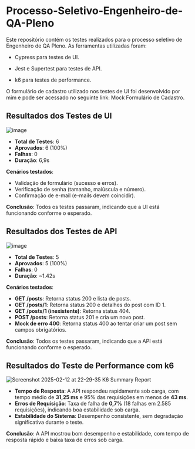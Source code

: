 # Processo-Seletivo-Engenheiro-de-QA-Pleno

Este repositório contém os testes realizados para o processo seletivo de Engenheiro de QA Pleno.  As ferramentas utilizadas foram:

- Cypress para testes de UI.

- Jest e Supertest para testes de API.

- k6 para testes de performance.

O formulário de cadastro utilizado nos testes de UI foi desenvolvido por mim e pode ser acessado no seguinte link: Mock Formulário de Cadastro.


## Resultados dos Testes de UI
![image](https://github.com/user-attachments/assets/be03db35-8ec1-4a48-9d9c-d933348e9bcc)

- **Total de Testes**: 6
- **Aprovados**: 6 (100%)
- **Falhas**: 0
- **Duração**: 6,9s

**Cenários testados**:
- Validação de formulário (sucesso e erros).
- Verificação de senha (tamanho, maiúscula e número).
- Confirmação de e-mail (e-mails devem coincidir).

**Conclusão**: Todos os testes passaram, indicando que a UI está funcionando conforme o esperado.

## Resultados dos Testes de API
![image](https://github.com/user-attachments/assets/0634ece9-6cb0-4d35-ae14-e052e956f24f)


- **Total de Testes**: 5
- **Aprovados**: 5 (100%)
- **Falhas**: 0
- **Duração**: ~1.42s

**Cenários testados**:
- **GET /posts**: Retorna status 200 e lista de posts.
- **GET /posts/1**: Retorna status 200 e detalhes do post com ID 1.
- **GET /posts/1 (inexistente)**: Retorna status 404.
- **POST /posts**: Retorna status 201 e cria um novo post.
- **Mock de erro 400**: Retorna status 400 ao tentar criar um post sem campos obrigatórios.

**Conclusão**: Todos os testes passaram, indicando que a API está funcionando conforme o esperado.

## Resultados do Teste de Performance com k6
![Screenshot 2025-02-12 at 22-29-35 K6 Summary Report](https://github.com/user-attachments/assets/a4f42bdd-e613-43da-9013-d79022890be9)


- **Tempo de Resposta**: A API respondeu rapidamente sob carga, com tempo médio de **31,25 ms** e 95% das requisições em menos de **43 ms**.
- **Erros de Requisição**: Taxa de falha de **0,7%** (18 falhas em 2.585 requisições), indicando boa estabilidade sob carga.
- **Estabilidade do Sistema**: Desempenho consistente, sem degradação significativa durante o teste.

**Conclusão**: A API mostrou bom desempenho e estabilidade, com tempo de resposta rápido e baixa taxa de erros sob carga.
